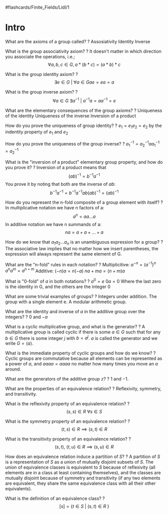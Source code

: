 #flashcards/Finite_Fields/Lidl/1
# Intro

What are the axioms of a group called?
?
Assosiativity
Identity
Inverse
<!--SR:2022-10-20,203,270-->

What is the group associativity axiom?
?
It doesn't matter in which direction you associate the operations, i.e.;
$$
\forall a, b, c \in G, a \ast(b\ast c) = (a \ast b) \ast c
$$
<!--SR:2022-10-19,202,270-->

What is the group identity axiom?
?
$$
\exists e \in G\ |\ \forall a \in G ae = ea = a
$$
<!--SR:2022-10-30,213,270-->

What is the group inverse axiom?
?
$$
\forall a \in G\ \exists a^{-1}\ |\ a^{-1}a = aa^{-1} = e
$$
<!--SR:2022-10-29,212,270-->

What are the elementary consequences of the group axioms?
?
Uniqueness of the identity
Uniqueness of the inverse
Inversion of a product
<!--SR:2022-12-31,101,230-->

How do you prove the uniqueness of group identity?
?
$e_1 = e_1e_2 = e_2$ by the indentity property of $e_1$ and $e_2$
<!--SR:2022-11-27,153,250-->

How do you prove the uniqueness of the group inverse?
?
$a^{-1}_1 = a^{-1}_2aa^{-1}_1 = a^{-1}_2$
<!--SR:2022-11-01,215,270-->

What is the "inversion of a product" elementary group property, and how do you prove it?
?
Inversion of a product means that
$$
(ab)^{-1} = b^{-1}a^{-1}
$$
You prove it by noting that both are the inverse of $ab$:
$$
b^{-1}a^{-1} = b^{-1}a^{-1}ab(ab)^{-1} = (ab)^{-1}
$$
<!--SR:2022-11-05,138,250-->

How do you represent the n-fold composite of a group element with itself?
?
In multiplicative notation we have n factors of a:
$$
a^n = aa...a
$$
In additive notation we have n summands of a:
$$
na = a + a + ... + a
$$
<!--SR:2023-04-18,210,210-->

How do we know that $a_1a_2...a_n$ is an unambiguous expression for a group?
?
The associative law implies that no matter how we insert parentheses, the expression will always represent the same element of G.
<!--SR:2022-11-25,151,250-->

What are the "n-fold" rules in each notation?
?
Multiplicitive:
$a^{-n} = (a^{-1})^n$
$a^na^m = a^{n+m}$
Additive:
$(-n)a = n(-a)$
$na + ma = (n + m)a$
<!--SR:2023-01-10,126,210-->

What is "0-fold" of $a$ in both notations?
?
$a^0 = e$
$0a = 0$
Where the last zero is the identity in G, and the others are the integer 0
<!--SR:2022-10-12,195,250-->

What are some trivial examples of groups?
?
Integers under addition.
The group with a single element e.
A modular arithmetic group.
<!--SR:2023-01-29,163,230-->

What are the identity and inverse of $a$ in the additive group over the integers?
?
$0$ and $-a$
<!--SR:2023-09-08,338,270-->

What is a cyclic multiplicative group, and what is the generator?
?
A multiplicative group is called cyclic if there is some $a \in G$ such that for any $b \in G$ there is some integer $j$ with $b = a^j$.
$a$ is called the generator and we write $G = \langle a\rangle$.
<!--SR:2023-01-29,139,190-->

What is the immediate property of cyclic groups and how do we know?
?
Cyclic groups are commutative because all elements can be represented as a power of $a$, and $aaaa = aaaa$ no matter how many times you move an $a$ around.
<!--SR:2023-01-28,182,230-->

What are the generators of the additive group $\mathbb{z}$?
?
$1$ and $-1$.
<!--SR:2022-10-13,114,250-->

What are the properties of an equivalence relation?
?
Reflexivity, symmetry, and transitivity.
<!--SR:2022-10-13,42,230-->

What is the reflexivity property of an equivalence relation?
?
$$(s, s) \in R\ \forall s \in S$$
<!--SR:2022-10-18,75,170-->

What is the symmetry property of an equivalence relation?
?
$$(t, s) \in R \implies (s, t) \in R$$
<!--SR:2023-08-18,317,270-->

What is the transitivity property of an equivalence relation?
?
$$(s, t),\ (t, u) \in R \implies (s, u) \in R$$
<!--SR:2023-05-22,237,230-->

How does an equivalence relation induce a partition of $S$?
?
A partition of $S$ is a representation of $S$ as a union of mutually disjoint subsets of $S$.
The union of equivalence classes is equivalent to $S$ because of reflexivity (all elements are in a class at least containing themselves), and the classes are mutually disjoint because of symmetry and transitivity (if any two elements are equivalent, they share the same equivalence class with all their other equivalents).
<!--SR:2023-05-13,232,230-->

What is the definition of an equivalence class?
?
$$[s] = \{ t \in S\ |\ (s, t) \in R\ \}$$
<!--SR:2023-01-17,116,170-->